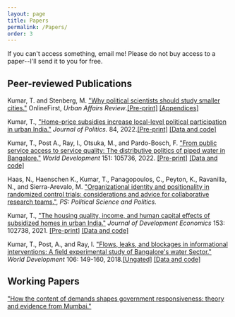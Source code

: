```yaml
---
layout: page
title: Papers
permalink: /Papers/
order: 3
---
```


<!-- Global site tag (gtag.js) - Google Analytics -->
<script async src="https://www.googletagmanager.com/gtag/js?id=UA-111923831-1"></script>
<script>
  window.dataLayer = window.dataLayer || [];
  function gtag(){dataLayer.push(arguments);}
  gtag('js', new Date());

  gtag('config', 'UA-111923831-1');
</script>

If you can't access something, email me! Please do not buy access to a paper--I'll send it to you for free.

## Peer-reviewed Publications

Kumar, T. and Stenberg, M. ["Why political scientists should study smaller cities."](https://doi.org/10.1177/10780874221124610) OnlineFirst, *Urban Affairs Review*.[[Pre-print]](whyweshouldstudysmallercities.pdf) [[Appendices]](Appendix_UAR.pdf)
	
Kumar, T., ["Home-price subsidies increase local-level political participation in urban India."](https://doi.org/10.1086/715605) *Journal of Politics.* 84, 2022.[[Pre-print]](claims.pdf) [[Data and code]](https://dataverse.harvard.edu/dataset.xhtml?persistentId=doi:10.7910/DVN/C4CLNR)

Kumar, T., Post A., Ray, I., Otsuka, M., and Pardo-Bosch, F. ["From public service access to service quality: The distributive politics of piped water in Bangalore."](https://doi.org/10.1016/j.worlddev.2021.105736) *World Development* 151: 105736, 2022. [[Pre-print]](intermittency.pdf) [[Data and code]](https://doi.org/10.7910/DVN/NRRKLL)

Haas, N., Haenschen K., Kumar, T., Panagopoulos, C., Peyton, K., Ravanilla, N., and Sierra-Arevalo, M.  ["Organizational identity and positionality in randomized control trials: considerations and advice for collaborative research teams."](https://doi.org/10.1017/S1049096522000026), *PS: Political Science and Politics.*

Kumar, T., ["The housing quality, income, and human capital effects of subsidized homes in urban India."](https://doi.org/10.1016/j.jdeveco.2021.102738)  *Journal of Development Economics* 153: 102738, 2021. [[Pre-print]](housingecon.pdf) [[Data and code]](https://doi.org/10.7910/DVN/RSMVZJ)
 
Kumar, T., Post, A., and Ray, I. ["Flows, leaks, and blockages in informational interventions: A field experimental study of Bangalore's water Sector."](https://doi.org/10.1016/j.worlddev.2018.01.022)  *World Development* 106: 149-160, 2018.[[Ungated]](WD_paper.pdf) [[Data and code]](https://doi.org/10.7910/DVN/NRRKLL) 


## Working Papers


 ["How the content of demands shapes government responsiveness: theory and evidence from Mumbai."](complaintsresponsiveness.pdf) 

	

	
